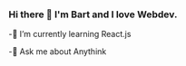 ### Hi there 👋 I'm Bart and I love Webdev.


 -🌱 I’m currently learning React.js
 
 -💬 Ask me about Anythink
 
 



<!--
**bartlomiejra/bartlomiejra** is a ✨ _special_ ✨ repository because its `README.md` (this file) appears on your GitHub profile.

Here are some ideas to get you started:

- 🔭 I’m currently working on ...
- 👯 I’m looking to collaborate on ...
- 🤔 I’m looking for help with ...
- 📫 How to reach me: ...
- 😄 Pronouns: ...
- ⚡ Fun fact: ...
-->
